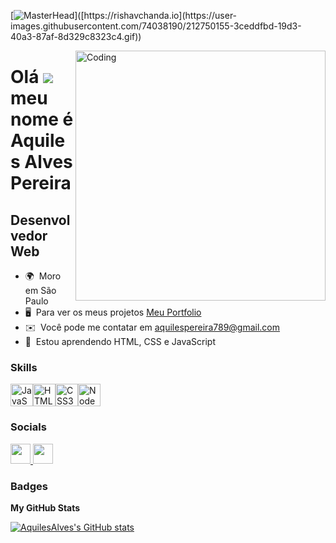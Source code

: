 [![MasterHead]([https://1.bp.blogspot.com/-7A4WynwLsM..](https://user-images.githubusercontent.com/74038190/212750155-3ceddfbd-19d3-40a3-87af-8d329c8323c4.gif).)]([https://rishavchanda.io](https://user-images.githubusercontent.com/74038190/212750155-3ceddfbd-19d3-40a3-87af-8d329c8323c4.gif))

<img align="right" alt="Coding" width="400" src="https://user-images.githubusercontent.com/74038190/212750155-3ceddfbd-19d3-40a3-87af-8d329c8323c4.gif">

Olá ![](https://user-images.githubusercontent.com/18350557/176309783-0785949b-9127-417c-8b55-ab5a4333674e.gif) meu nome é Aquiles Alves Pereira
=====================================================================================================================================

Desenvolvedor Web
-----------------


* 🌍  Moro em São Paulo
* 🖥️  Para ver os meus projetos [Meu Portfolio](https://portfolio1-five-sandy.vercel.app/)
* ✉️  Você pode me contatar em [aquilespereira789@gmail.com](mailto:aquilespereira789@gmail.com)
* 🧠  Estou aprendendo HTML, CSS e JavaScript

### Skills


<p align="left">
<a href="https://developer.mozilla.org/en-US/docs/Web/JavaScript" target="_blank" rel="noreferrer"><img src="https://raw.githubusercontent.com/danielcranney/readme-generator/main/public/icons/skills/javascript-colored.svg" width="36" height="36" alt="JavaScript" /></a><a href="https://developer.mozilla.org/en-US/docs/Glossary/HTML5" target="_blank" rel="noreferrer"><img src="https://raw.githubusercontent.com/danielcranney/readme-generator/main/public/icons/skills/html5-colored.svg" width="36" height="36" alt="HTML5" /></a><a href="https://www.w3.org/TR/CSS/#css" target="_blank" rel="noreferrer"><img src="https://raw.githubusercontent.com/danielcranney/readme-generator/main/public/icons/skills/css3-colored.svg" width="36" height="36" alt="CSS3" /></a><a href="https://nodejs.org/en/" target="_blank" rel="noreferrer"><img src="https://raw.githubusercontent.com/danielcranney/readme-generator/main/public/icons/skills/nodejs-colored.svg" width="36" height="36" alt="NodeJS" /></a>
</p>


### Socials

<p align="left"> <a href="https://www.github.com/AquilesAlves" target="_blank" rel="noreferrer"> <picture> <source media="(prefers-color-scheme: dark)" srcset="https://raw.githubusercontent.com/danielcranney/readme-generator/main/public/icons/socials/github-dark.svg" /> <source media="(prefers-color-scheme: light)" srcset="https://raw.githubusercontent.com/danielcranney/readme-generator/main/public/icons/socials/github.svg" /> <img src="https://raw.githubusercontent.com/danielcranney/readme-generator/main/public/icons/socials/github.svg" width="32" height="32" /> </picture> </a> <a href="https://www.linkedin.com/in/aquiles-alves-296676284/" target="_blank" rel="noreferrer"> <picture> <source media="(prefers-color-scheme: dark)" srcset="https://raw.githubusercontent.com/danielcranney/readme-generator/main/public/icons/socials/linkedin-dark.svg" /> <source media="(prefers-color-scheme: light)" srcset="https://raw.githubusercontent.com/danielcranney/readme-generator/main/public/icons/socials/linkedin.svg" /> <img src="https://raw.githubusercontent.com/danielcranney/readme-generator/main/public/icons/socials/linkedin.svg" width="32" height="32" /> </picture> </a></p>

### Badges

<b>My GitHub Stats</b>

<a href="http://www.github.com/AquilesAlves"><img src="https://github-readme-stats.vercel.app/api?username=AquilesAlves&show_icons=true&hide=&count_private=true&title_color=ef4444&text_color=ffffff&icon_color=ef4444&bg_color=171717&hide_border=true&show_icons=true" alt="AquilesAlves's GitHub stats" /></a>
